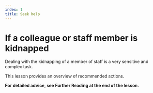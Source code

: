 ```yaml
---
index: 1
title: Seek help
---
```

# If a colleague or staff member is kidnapped

Dealing with the kidnapping of a member of staff is a very sensitive and complex task. 

This lesson provides an overview of recommended actions.

**For detailed advice, see Further Reading at the end of the lesson.**